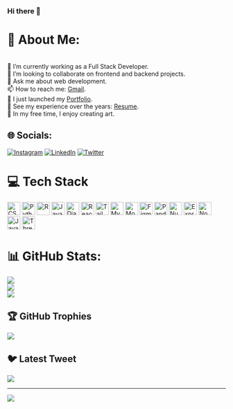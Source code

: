 ### Hi there 👋

<!--
**Lakkireddygarisai/Lakkireddygarisai** is a ✨ _special_ ✨ repository because its `README.md` (this file) appears on your GitHub profile.

Here are some ideas to get you started:

- 🔭 I’m currently working on ...
- 🌱 I’m currently learning ...
- 👯 I’m looking to collaborate on ...
- 🤔 I’m looking for help with ...
- 💬 Ask me about ...
- 📫 How to reach me: ...
- 😄 Pronouns: ...
- ⚡ Fun fact: ...
-->
# 💫 About Me:
<br>🔭 I’m currently working as a Full Stack Developer.<br>👯 I’m looking to collaborate on frontend and backend projects.<br>💬 Ask me about web development.<br>📫 How to reach me: [Gmail](mailto:sairamsairamvivek@gmail.com).<br>🔭 I just launched my [Portfolio](https://sairamlakkireddy.netlify.app/).<br>💼 See my experience over the years: [Resume](https://drive.google.com/drive/u/0/my-drive).<br>🎨 In my free time, I enjoy creating art.<br>


## 🌐 Socials:
[![Instagram](https://img.shields.io/badge/Instagram-%23E4405F.svg?logo=Instagram&logoColor=white)](https://instagram.com/https://www.instagram.com/sai_single1/) [![LinkedIn](https://img.shields.io/badge/LinkedIn-%230077B5.svg?logo=linkedin&logoColor=white)](https://linkedin.com/in/https://www.linkedin.com/in/sairam-lakkireddy/) [![Twitter](https://img.shields.io/badge/Twitter-%231DA1F2.svg?logo=Twitter&logoColor=white)](https://twitter.com/https://twitter.com/sairam12312) 

# 💻 Tech Stack
<img src="https://cdn.jsdelivr.net/gh/devicons/devicon/icons/css3/css3-original.svg" alt="CSS3" width="30" height="30">
<img src="https://cdn.jsdelivr.net/gh/devicons/devicon/icons/python/python-original.svg" alt="Python" width="30" height="30">
<img src="https://cdn.jsdelivr.net/gh/devicons/devicon/icons/r/r-original.svg" alt="R" width="30" height="30">
<img src="https://cdn.jsdelivr.net/gh/devicons/devicon/icons/javascript/javascript-original.svg" alt="JavaScript" width="30" height="30">
<img src="https://cdn.jsdelivr.net/gh/devicons/devicon/icons/django/django-original.svg" alt="Django" width="30" height="30">
<img src="https://cdn.jsdelivr.net/gh/devicons/devicon/icons/react/react-original.svg" alt="React" width="30" height="30">
<img src="https://cdn.jsdelivr.net/gh/devicons/devicon/icons/tailwindcss/tailwindcss-plain.svg" alt="TailwindCSS" width="30" height="30">
<img src="https://cdn.jsdelivr.net/gh/devicons/devicon/icons/mysql/mysql-original.svg" alt="MySQL" width="30" height="30">
<img src="https://cdn.jsdelivr.net/gh/devicons/devicon/icons/mongodb/mongodb-original.svg" alt="MongoDB" width="30" height="30">
<img src="https://cdn.jsdelivr.net/gh/simple-icons/simple-icons/icons/figma.svg" alt="Figma" width="30" height="30">
<img src="https://cdn.jsdelivr.net/gh/devicons/devicon/icons/pandas/pandas-original.svg" alt="Pandas" width="30" height="30">
<img src="https://cdn.jsdelivr.net/gh/devicons/devicon/icons/numpy/numpy-original.svg" alt="NumPy" width="30" height="30">
<img src="https://cdn.jsdelivr.net/gh/devicons/devicon/icons/express/express-original.svg" alt="Express.js" width="30" height="30">
<img src="https://cdn.jsdelivr.net/gh/devicons/devicon/icons/nodejs/nodejs-original.svg" alt="Node.js" width="30" height="30">
<img src="https://cdn.jsdelivr.net/gh/devicons/devicon/icons/java/java-original.svg" alt="Java" width="30" height="30">
<img src="https://cdn.jsdelivr.net/gh/simple-icons/simple-icons/icons/threejs.svg" alt="Three.js" width="30" height="30">









# 📊 GitHub Stats:
![](https://github-readme-stats.vercel.app/api?username=Lakkireddygarisai&theme=default&hide_border=false&include_all_commits=true&count_private=true)<br/>
![](https://github-readme-streak-stats.herokuapp.com/?user=Lakkireddygarisai&theme=default&hide_border=false)<br/>
![](https://github-readme-stats.vercel.app/api/top-langs/?username=Lakkireddygarisai&theme=default&hide_border=false&include_all_commits=true&count_private=true&layout=compact)

## 🏆 GitHub Trophies
![](https://github-profile-trophy.vercel.app/?username=Lakkireddygarisai&theme=radical&no-frame=true&no-bg=false&margin-w=4)

## 🐦 Latest Tweet
[![](https://gtce.itsvg.in/api?username=https://twitter.com/sairam12312)](https://github.com/VishwaGauravIn/github-twitter-card-embed)

---
[![](https://visitcount.itsvg.in/api?id=Lakkireddygarisai&icon=0&color=0)](https://visitcount.itsvg.in)

<!-- Proudly created with GPRM ( https://gprm.itsvg.in ) -->
